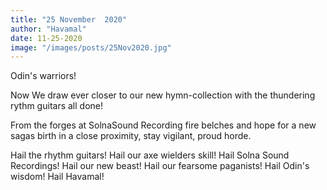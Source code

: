 ```yaml
---
title: "25 November  2020"
author: "Havamal"
date: 11-25-2020
image: "/images/posts/25Nov2020.jpg"
---
```


Odin's warriors!

Now We draw ever closer to our new hymn-collection with the thundering rythm guitars all done!

From the forges at SolnaSound Recording fire belches and hope for a new sagas birth in a close proximity, stay vigilant, proud horde.

Hail the rhythm guitars! Hail our axe wielders skill! Hail Solna Sound Recordings! Hail our new beast! Hail our fearsome paganists! Hail Odin's wisdom! Hail Havamal!